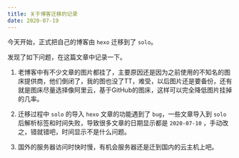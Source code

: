 ```yaml
---
title: 关于博客迁移的记录
date: 2020-07-19
---
```


今天开始，正式把自己的博客由 `hexo` 迁移到了 `solo`。

发现了如下问题，在这篇文章中记录一下。

1. 老博客中有不少文章的图片都挂了，主要原因还是因为之前使用的不知名的图床提供商，他们倒闭了，我的图也没了TT，难受，以后图片还是要备份，还有就是图床尽量选择像阿里云，基于GitHub的图床，这样可以完全降低图片挂掉的几率。

2. 迁移过程中 `solo` 的导入 `hexo` 文章的功能遇到了 `bug`，一些文章导入到 `solo` 后解析标签和时间失败，导致很多文章的日期显示都是 `2020-07-10` ，手动改之，错就错吧，时间显示不是什么问题。

3. 国外的服务器访问时快时慢，有机会服务器还是迁到国内的云主机上吧。
